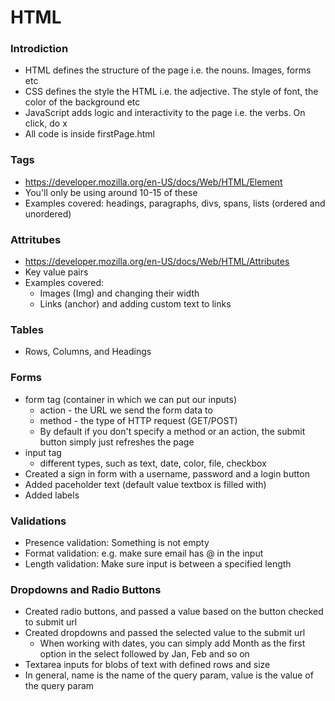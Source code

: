 # HTML

### Introdiction
* HTML defines the structure of the page i.e. the nouns. Images, forms etc
* CSS defines the style the HTML i.e. the adjective. The style of font, the color of the background etc
* JavaScript adds logic and interactivity to the page i.e. the verbs. On click, do x
* All code is inside firstPage.html

### Tags
* https://developer.mozilla.org/en-US/docs/Web/HTML/Element
* You'll only be using around 10-15 of these
* Examples covered: headings, paragraphs, divs, spans, lists (ordered and unordered)

### Attritubes
* https://developer.mozilla.org/en-US/docs/Web/HTML/Attributes
* Key value pairs
* Examples covered: 
  * Images (Img) and changing their width
  * Links (anchor) and adding custom text to links

### Tables
* Rows, Columns, and Headings

### Forms
* form tag (container in which we can put our inputs)
  * action - the URL we send the form data to 
  * method - the type of HTTP request (GET/POST)
  * By default if you don't specify a method or an action, the submit button simply just refreshes the page 
* input tag
  * different types, such as text, date, color, file, checkbox
* Created a sign in form with a username, password and a login button
 * Added paceholder text (default value textbox is filled with)
 * Added labels

### Validations
  * Presence validation: Something is not empty
  * Format validation: e.g. make sure email has @ in the input
  * Length validation: Make sure input is between a specified length

### Dropdowns and Radio Buttons
 * Created radio buttons, and passed a value based on the button checked to submit url
 * Created dropdowns and passed the selected value to the submit url
   * When working with dates, you can simply add Month as the first option in the select followed by Jan, Feb and so on
 * Textarea inputs for blobs of text with defined rows and size
 * In general, name is the name of the query param, value is the value of the query param
